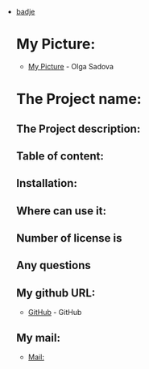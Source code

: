  * [badje](https://img.shields.io/badge/Project-Be%20Happy-brightgreen)

    
   # My Picture:
   * [My Picture](https://avatars3.githubusercontent.com/u/57731190?s=400&u=79ce5852142b8ff112013203ba0481c3fa549f18&v=4) - Olga Sadova

   # The Project name: 
    
   ## The Project description: 
    
    
   ## Table of content:
     
   ## Installation:
     
   ## Where can use it: 
    
   ## Number of license is  

   ## Any questions 
  
   ## My github URL:
   * [GitHub](https://github.com/OlgaSadova) - GitHub

   ## My mail:
   * [Mail:](sadovaolga1@gmail.com)
